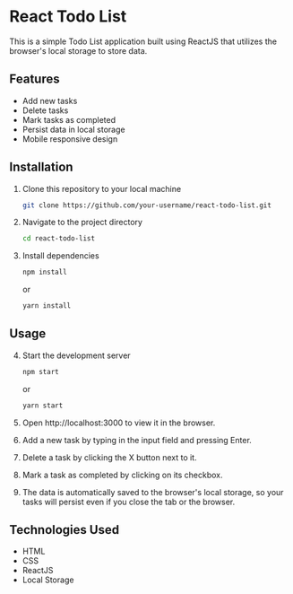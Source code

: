 # React Todo List 

This is a simple Todo List application built using ReactJS that utilizes the browser's local storage to store data.

## Features
- Add new tasks
- Delete tasks
- Mark tasks as completed
- Persist data in local storage
- Mobile responsive design

## Installation

1. Clone this repository to your local machine
    ```bash
    git clone https://github.com/your-username/react-todo-list.git
    ```

2. Navigate to the project directory
    ```bash
    cd react-todo-list
    ```

3. Install dependencies
    ```bash
    npm install
    ```
    or
    ```bash
    yarn install
    ```

## Usage

4. Start the development server
    ```bash
    npm start
    ```
    or 
    ```bash
    yarn start
    ```

5. Open http://localhost:3000 to view it in the browser.
6. Add a new task by typing in the input field and pressing Enter.
7. Delete a task by clicking the X button next to it.
8. Mark a task as completed by clicking on its checkbox.
9. The data is automatically saved to the browser's local storage, so your tasks will persist even if you close the tab or the browser.

## Technologies Used

- HTML
- CSS
- ReactJS
- Local Storage
